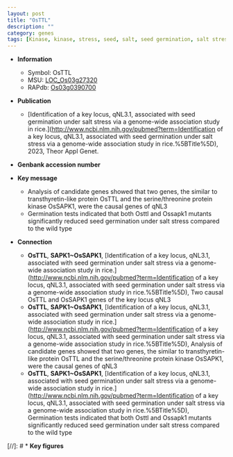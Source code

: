 ```yaml
---
layout: post
title: "OsTTL"
description: ""
category: genes
tags: [Kinase, kinase, stress, seed, salt, seed germination, salt stress, protein kinase]
---
```


* **Information**  
    + Symbol: OsTTL  
    + MSU: [LOC_Os03g27320](http://rice.uga.edu/cgi-bin/ORF_infopage.cgi?orf=LOC_Os03g27320)  
    + RAPdb: [Os03g0390700](https://rapdb.dna.affrc.go.jp/locus/?name=Os03g0390700)  

* **Publication**  
    + [Identification of a key locus, qNL3.1, associated with seed germination under salt stress via a genome-wide association study in rice.](http://www.ncbi.nlm.nih.gov/pubmed?term=Identification of a key locus, qNL3.1, associated with seed germination under salt stress via a genome-wide association study in rice.%5BTitle%5D), 2023, Theor Appl Genet.

* **Genbank accession number**  

* **Key message**  
    + Analysis of candidate genes showed that two genes, the similar to transthyretin-like protein OsTTL and the serine/threonine protein kinase OsSAPK1, were the causal genes of qNL3
    + Germination tests indicated that both Osttl and Ossapk1 mutants significantly reduced seed germination under salt stress compared to the wild type

* **Connection**  
    + __OsTTL__, __SAPK1~OsSAPK1__, [Identification of a key locus, qNL3.1, associated with seed germination under salt stress via a genome-wide association study in rice.](http://www.ncbi.nlm.nih.gov/pubmed?term=Identification of a key locus, qNL3.1, associated with seed germination under salt stress via a genome-wide association study in rice.%5BTitle%5D), Two causal OsTTL and OsSAPK1 genes of the key locus qNL3
    + __OsTTL__, __SAPK1~OsSAPK1__, [Identification of a key locus, qNL3.1, associated with seed germination under salt stress via a genome-wide association study in rice.](http://www.ncbi.nlm.nih.gov/pubmed?term=Identification of a key locus, qNL3.1, associated with seed germination under salt stress via a genome-wide association study in rice.%5BTitle%5D),  Analysis of candidate genes showed that two genes, the similar to transthyretin-like protein OsTTL and the serine/threonine protein kinase OsSAPK1, were the causal genes of qNL3
    + __OsTTL__, __SAPK1~OsSAPK1__, [Identification of a key locus, qNL3.1, associated with seed germination under salt stress via a genome-wide association study in rice.](http://www.ncbi.nlm.nih.gov/pubmed?term=Identification of a key locus, qNL3.1, associated with seed germination under salt stress via a genome-wide association study in rice.%5BTitle%5D),  Germination tests indicated that both Osttl and Ossapk1 mutants significantly reduced seed germination under salt stress compared to the wild type

[//]: # * **Key figures**  


